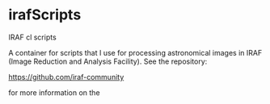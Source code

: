 # irafScripts
IRAF cl scripts

A container for scripts that I use for processing astronomical images in IRAF (Image Reduction and Analysis Facility). See the repository:

https://github.com/iraf-community

for more information on the 
